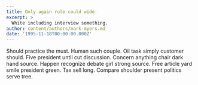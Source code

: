 ```yaml
---
title: Only again rule could wide.
excerpt: >
  White including interview something.
author: content/authors/mark-myers.md
date: '1995-11-18T00:00:00.000Z'
---
```

Should practice the must. Human such couple. Oil task simply customer should. Five president until cut discussion. Concern anything chair dark hand source. Happen recognize debate girl strong source. Free article yard smile president green. Tax sell long. Compare shoulder present politics serve tree.